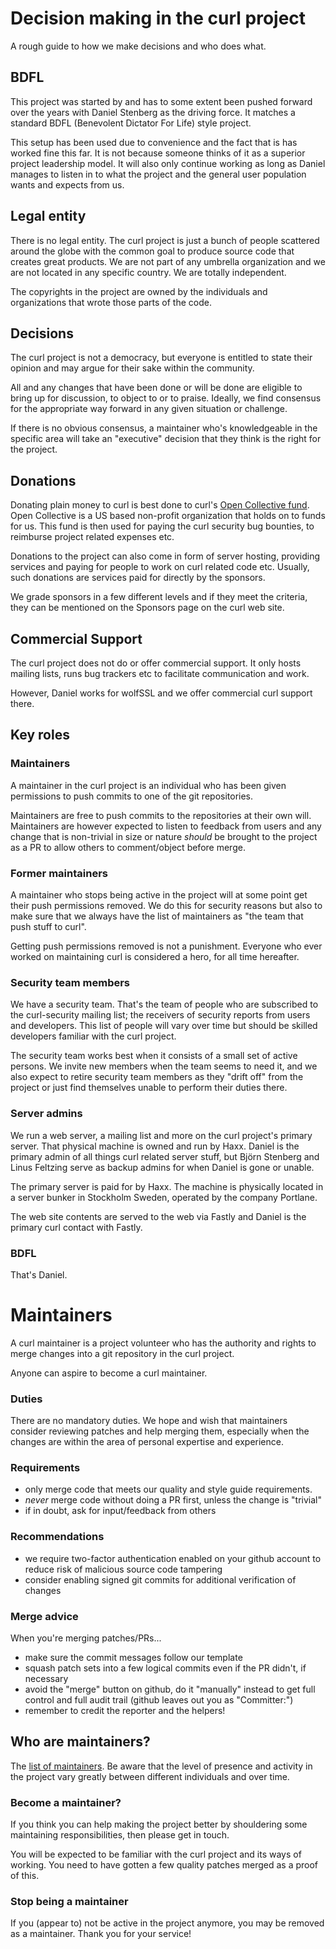 # Decision making in the curl project

A rough guide to how we make decisions and who does what.

## BDFL

This project was started by and has to some extent been pushed forward over
the years with Daniel Stenberg as the driving force. It matches a standard
BDFL (Benevolent Dictator For Life) style project.

This setup has been used due to convenience and the fact that is has worked
fine this far. It is not because someone thinks of it as a superior project
leadership model. It will also only continue working as long as Daniel manages
to listen in to what the project and the general user population wants and
expects from us.

## Legal entity

There is no legal entity. The curl project is just a bunch of people scattered
around the globe with the common goal to produce source code that creates
great products. We are not part of any umbrella organization and we are not
located in any specific country. We are totally independent.

The copyrights in the project are owned by the individuals and organizations
that wrote those parts of the code.

## Decisions

The curl project is not a democracy, but everyone is entitled to state their
opinion and may argue for their sake within the community.

All and any changes that have been done or will be done are eligible to bring
up for discussion, to object to or to praise. Ideally, we find consensus for
the appropriate way forward in any given situation or challenge.

If there is no obvious consensus, a maintainer who's knowledgeable in the
specific area will take an "executive" decision that they think is the right
for the project.

## Donations

Donating plain money to curl is best done to curl's [Open Collective
fund](https://opencollective.com/curl). Open Collective is a US based
non-profit organization that holds on to funds for us. This fund is then used
for paying the curl security bug bounties, to reimburse project related
expenses etc.

Donations to the project can also come in form of server hosting, providing
services and paying for people to work on curl related code etc. Usually, such
donations are services paid for directly by the sponsors.

We grade sponsors in a few different levels and if they meet the criteria,
they can be mentioned on the Sponsors page on the curl web site.

## Commercial Support

The curl project does not do or offer commercial support. It only hosts
mailing lists, runs bug trackers etc to facilitate communication and work.

However, Daniel works for wolfSSL and we offer commercial curl support there.

## Key roles

### Maintainers

A maintainer in the curl project is an individual who has been given
permissions to push commits to one of the git repositories.

Maintainers are free to push commits to the repositories at their own will.
Maintainers are however expected to listen to feedback from users and any
change that is non-trivial in size or nature *should* be brought to the
project as a PR to allow others to comment/object before merge.

### Former maintainers

A maintainer who stops being active in the project will at some point get
their push permissions removed. We do this for security reasons but also to
make sure that we always have the list of maintainers as "the team that push
stuff to curl".

Getting push permissions removed is not a punishment. Everyone who ever worked
on maintaining curl is considered a hero, for all time hereafter.

### Security team members

We have a security team. That's the team of people who are subscribed to the
curl-security mailing list; the receivers of security reports from users and
developers. This list of people will vary over time but should be skilled
developers familiar with the curl project.

The security team works best when it consists of a small set of active
persons. We invite new members when the team seems to need it, and we also
expect to retire security team members as they "drift off" from the project or
just find themselves unable to perform their duties there.

### Server admins

We run a web server, a mailing list and more on the curl project's primary
server. That physical machine is owned and run by Haxx. Daniel is the primary
admin of all things curl related server stuff, but Björn Stenberg and Linus
Feltzing serve as backup admins for when Daniel is gone or unable.

The primary server is paid for by Haxx. The machine is physically located in a
server bunker in Stockholm Sweden, operated by the company Portlane.

The web site contents are served to the web via Fastly and Daniel is the
primary curl contact with Fastly.

### BDFL

That's Daniel.

# Maintainers

A curl maintainer is a project volunteer who has the authority and rights to
merge changes into a git repository in the curl project.

Anyone can aspire to become a curl maintainer.

### Duties

There are no mandatory duties. We hope and wish that maintainers consider
reviewing patches and help merging them, especially when the changes are
within the area of personal expertise and experience.

### Requirements

- only merge code that meets our quality and style guide requirements.
- *never* merge code without doing a PR first, unless the change is "trivial"
- if in doubt, ask for input/feedback from others

### Recommendations

- we require two-factor authentication enabled on your github account to
  reduce risk of malicious source code tampering
- consider enabling signed git commits for additional verification of changes

### Merge advice

When you're merging patches/PRs...

- make sure the commit messages follow our template
- squash patch sets into a few logical commits even if the PR didn't, if
  necessary
- avoid the "merge" button on github, do it "manually" instead to get full
  control and full audit trail (github leaves out you as "Committer:")
- remember to credit the reporter and the helpers!

## Who are maintainers?

The [list of maintainers](https://github.com/orgs/curl/people). Be aware that
the level of presence and activity in the project vary greatly between
different individuals and over time.

### Become a maintainer?

If you think you can help making the project better by shouldering some
maintaining responsibilities, then please get in touch.

You will be expected to be familiar with the curl project and its ways of
working. You need to have gotten a few quality patches merged as a proof of
this.

### Stop being a maintainer

If you (appear to) not be active in the project anymore, you may be removed as
a maintainer. Thank you for your service!

